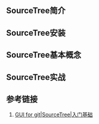 ## SourceTree简介

## SourceTree安装

## SourceTree基本概念

## SourceTree实战

## 参考链接

1. [GUI for git|SourceTree|入门基础][1]

[1]: http://www.jianshu.com/p/be9f0484af9d
